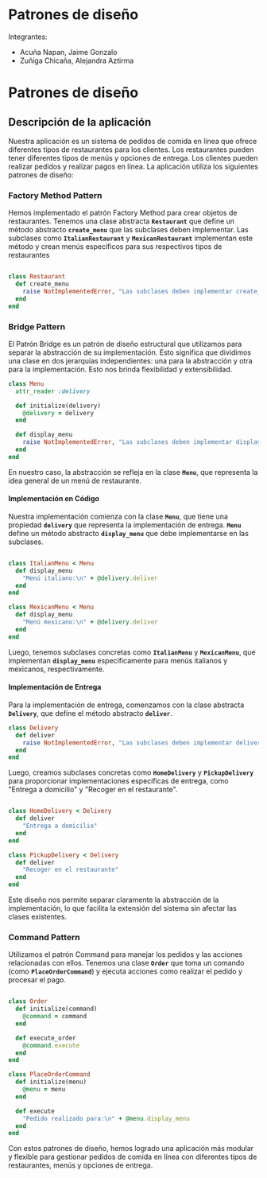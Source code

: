 # Patrones de diseño

Integrantes:  
- Acuña Napan, Jaime Gonzalo
- Zuñiga Chicaña, Alejandra Aztirma

# Patrones de diseño

## Descripción de la aplicación

Nuestra aplicación es un sistema de pedidos de comida en línea que ofrece diferentes tipos de restaurantes para los clientes. Los restaurantes pueden tener diferentes tipos de menús y opciones de entrega. Los clientes pueden realizar pedidos y realizar pagos en línea. La aplicación utiliza los siguientes patrones de diseño:

### Factory Method Pattern

Hemos implementado el patrón Factory Method para crear objetos de restaurantes. Tenemos una clase abstracta **`Restaurant`** que define un método abstracto **`create_menu`** que las subclases deben implementar. Las subclases como **`ItalianRestaurant`** y **`MexicanRestaurant`** implementan este método y crean menús específicos para sus respectivos tipos de restaurantes

```ruby

class Restaurant
  def create_menu
    raise NotImplementedError, "Las subclases deben implementar create_menu"
  end
end

```


### Bridge Pattern

El Patrón Bridge es un patrón de diseño estructural que utilizamos para separar la abstracción de su implementación. Esto significa que dividimos una clase en dos jerarquías independientes: una para la abstracción y otra para la implementación. Esto nos brinda flexibilidad y extensibilidad.

```ruby
class Menu
  attr_reader :delivery

  def initialize(delivery)
    @delivery = delivery
  end

  def display_menu
    raise NotImplementedError, "Las subclases deben implementar display_menu"
  end
end
```

En nuestro caso, la abstracción se refleja en la clase **`Menu`**, que representa la idea general de un menú de restaurante.

#### **Implementación en Código**

Nuestra implementación comienza con la clase **`Menu`**, que tiene una propiedad **`delivery`** que representa la implementación de entrega. **`Menu`** define un método abstracto **`display_menu`** que debe implementarse en las subclases.

```ruby

class ItalianMenu < Menu
  def display_menu
    "Menú italiano:\n" + @delivery.deliver
  end
end

class MexicanMenu < Menu
  def display_menu
    "Menú mexicano:\n" + @delivery.deliver
  end
end

```

Luego, tenemos subclases concretas como **`ItalianMenu`** y **`MexicanMenu`**, que implementan **`display_menu`** específicamente para menús italianos y mexicanos, respectivamente.

#### **Implementación de Entrega**

Para la implementación de entrega, comenzamos con la clase abstracta **`Delivery`**, que define el método abstracto **`deliver`**.

```ruby
class Delivery
  def deliver
    raise NotImplementedError, "Las subclases deben implementar deliver"
  end
end

```

Luego, creamos subclases concretas como **`HomeDelivery`** y **`PickupDelivery`** para proporcionar implementaciones específicas de entrega, como "Entrega a domicilio" y "Recoger en el restaurante".

```ruby

class HomeDelivery < Delivery
  def deliver
    "Entrega a domicilio"
  end
end

class PickupDelivery < Delivery
  def deliver
    "Recoger en el restaurante"
  end
end

```

Este diseño nos permite separar claramente la abstracción de la implementación, lo que facilita la extensión del sistema sin afectar las clases existentes.
### Command Pattern

Utilizamos el patrón Command para manejar los pedidos y las acciones relacionadas con ellos. Tenemos una clase **`Order`** que toma un comando (como **`PlaceOrderCommand`**) y ejecuta acciones como realizar el pedido y procesar el pago.

```ruby

class Order
  def initialize(command)
    @command = command
  end

  def execute_order
    @command.execute
  end
end

class PlaceOrderCommand
  def initialize(menu)
    @menu = menu
  end

  def execute
    "Pedido realizado para:\n" + @menu.display_menu
  end
end

```

Con estos patrones de diseño, hemos logrado una aplicación más modular y flexible para gestionar pedidos de comida en línea con diferentes tipos de restaurantes, menús y opciones de entrega.
